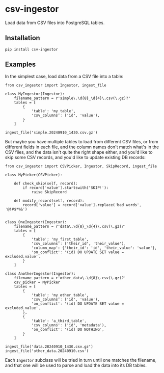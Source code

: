 # csv-ingestor

Load data from CSV files into PostgreSQL tables.

## Installation

`pip install csv-ingestor`

## Examples

In the simplest case, load data from a CSV file into a table:

    from csv_ingestor import Ingestor, ingest_file

    class MyIngestor(Ingestor):
        filename_pattern = r'simple\.\d{8}_\d{4}\.csv(\.gz)?'
        tables = [
            {
                'table': 'my_table',
                'csv_columns': ('id', 'value'),
            }
        ]

    ingest_file('simple.20240910_1430.csv.gz')

But maybe you have multiple tables to load from different CSV files, or from different fields in
each file, and the column names don't match what's in the CSV files, and the data isn't quite the right shape either, and you'd like to skip some CSV records, and you'd like to update existing DB
records:

    from csv_ingestor import CSVPicker, Ingestor, SkipRecord, ingest_file

    class MyPicker(CSVPicker):

        def check_skip(self, record):
            if record['value'].startswith('SKIP!'):
                raise SkipRecord

        def modify_record(self, record):
            record['value'] = record['value'].replace('bad words', '@!#$*%&')


    class OneIngestor(Ingestor):
        filename_pattern = r'data\.\d{8}_\d{4}\.csv(\.gz)?'
        tables = [
            {
                'table': 'my_first_table',
                'csv_columns': ('their_id', 'their_value'),
                'column_map': {'their_id': 'id', 'their_value': 'value'},
                'on_conflict': '(id) DO UPDATE SET value = excluded.value',
            }
        ]

    class AnotherIngestor(Ingestor):
        filename_pattern = r'other_data\.\d{8}\.csv(\.gz)?'
        csv_picker = MyPicker
        tables = [
            {
                'table': 'my_other_table',
                'csv_columns': ('id', 'value'),
                'on_conflict': '(id) DO UPDATE SET value = excluded.value',
            },
            {
                'table': 'a_third_table',
                'csv_columns': ('id', 'metadata'),
                'on_conflict': '(id) DO NOTHING',
            }
        ]

    ingest_file('data.20240910_1430.csv.gz')
    ingest_file('other_data.20240910.csv')

Each `Ingestor` subclass will be tried in turn until one matches the filename, and that one will
be used to parse and load the data into its DB tables.